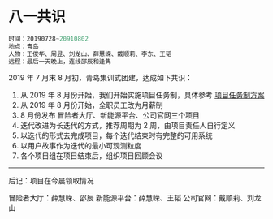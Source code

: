 # 八一共识

```js
时间：20190728~20910802
地点：青岛
人物：王俊华、周昱、刘龙山、薛慧嵘、戴顺莉、李东、王韬
远程：最后一天晚上，连线邵辰和逢隽
```

2019 年 7 月末 8 月初，青岛集训式团建，达成如下共识：

1. 从 2019 年 8 月份开始，我们开始实施项目任务制，具体参考 [项目任务制方案](../management.md)
2. 从 2019 年 8 月份开始，全职员工改为月薪制
3. 8 月份发布 冒险者大厅、新能源平台、公司官网三个项目
4. 迭代改进为长迭代的方式，推荐周期为 2 周，由项目责任人自行定义
5. 以迭代的形式去完成项目，每个迭代结束时有完整的可用系统
6. 以用户故事作为迭代的最小可观测粒度
7. 各个项目组在项目结束后，组织项目回顾会议

---

后记：项目在今晨领取情况

冒险者大厅：薛慧嵘、邵辰
新能源平台：薛慧嵘、王韬
公司官网：戴顺莉、刘龙山
